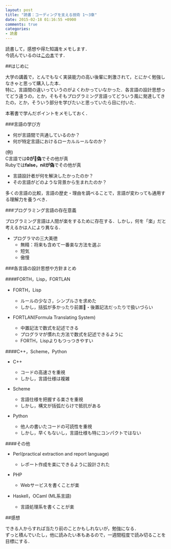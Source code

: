 ```yaml
---
layout: post
title: "読書：コーディングを支える技術 1〜3章"
date: 2015-02-18 01:16:55 +0900
comments: true
categories: 
- 読書
---
```


読書して，感想や得た知識をメモします．  
今読んでいるのは[この本](http://www.amazon.co.jp/コーディングを支える技術-~成り立ちから学ぶプログラミング作法-WEB-PRESS-plus/dp/477415654X)です．  

<!-- more -->

##はじめに

大学の講義で，とんでもなく実装能力の高い後輩に刺激されて，とにかく勉強しなきゃと思って購入した本．  
特に，言語間の違いっていうのがよくわかっていなかった．各言語の設計思想ってどう違うの，とか，そもそもプログラミング言語ってどういう風に発達してきたの，とか，そういう部分を学びたいと思っていたら目に付いた．

本著書で学んだポイントをメモしておく．

###言語の学び方
* 何が言語間で共通しているのか？
* 何が特定言語におけるローカルルールなのか？

(例)  
C言語では**0が偽**でその他が真  
Rubyでは**false，nilが偽**でその他が真

* 言語設計者が何を解決したかったのか？
* その言語がどのような背景から生まれたのか？

多くの言語の比較，言語の歴史・理由を調べることで，言語が変わっても通用する理解力を養うべき．

###プログラミング言語の存在意義

プログラミング言語は人間が楽をするために存在する．しかし，何を「楽」だと考えるかは人により異なる．

* プログラマの三大美徳
	* 無精：将来も含めて一番楽な方法を選ぶ
	* 短気
	* 傲慢

	
###各言語の設計思想や方針まとめ

####FORTH，Lisp，FORTLAN

* FORTH，Lisp
	* ルールの少なさ，シンプルさを求めた
	* しかし，括弧が多かったり前置・後置記法だったりで扱いづらい

* FORTLAN(Formula Translating System)
	* 中置記法で数式を記述できる
	* プログラマが慣れた方法で数式を記述できるように
	* FORTH，Lispよりもつっつきやすい

####C++，Scheme，Python

* C++
	* コードの高速さを重視
	* しかし，言語仕様は複雑

* Scheme
	* 言語仕様を把握する楽さを重視
	* しかし，構文が括弧だらけで抵抗がある

* Python
	* 他人の書いたコードの可読性を重視
	* しかし，早くもないし，言語仕様も特にコンパクトではない

####その他

* Perl(practical extraction and report language)
	* レポート作成を楽にできるように設計された

* PHP
	* Webサービスを書くことが楽

* Haskell，OCaml (ML系言語)
	* 言語処理系を書くことが楽

##感想

できる人からすれば当たり前のことかもしれないが，勉強になる．  
ずっと積んでいたし，他に読みたい本もあるので，一週間程度で読み切ることを目標にする．